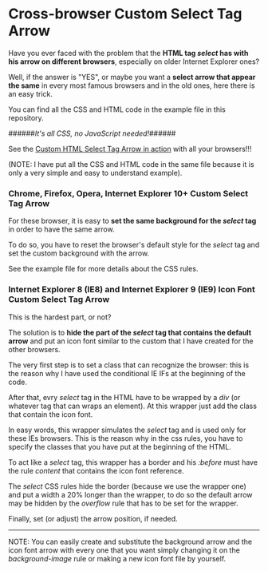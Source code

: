 # Cross-browser Custom Select Tag Arrow

Have you ever faced with the problem that the **HTML tag *select* has with his arrow on different browsers**, especially on older Internet Explorer ones?

Well, if the answer is "YES", or maybe you want a **select arrow that appear the same** in every most famous browsers and in the old ones, here there is an easy trick.

You can find all the CSS and HTML code in the example file in this repository.

######*It's all CSS, no JavaScript needed!*######

See the [Custom HTML Select Tag Arrow in action](http://riccardoandreatta.com/web-app/HTML_Select_tag_custom_arrow/HTML_Select_tag_custom_arrow_-_Example.html) with all your browsers!!!

(NOTE: I have put all the CSS and HTML code in the same file because it is only a very simple and easy to understand example).



### Chrome, Firefox, Opera, Internet Explorer 10+ Custom Select Tag Arrow

For these browser, it is easy to **set the same background for the *select* tag** in order to have the same arrow.

To do so, you have to reset the browser's default style for the *select* tag and set the custom background with the arrow.

See the example file for more details about the CSS rules.



### Internet Explorer 8 (IE8) and Internet Explorer 9 (IE9) Icon Font Custom Select Tag Arrow

This is the hardest part, or not?

The solution is to **hide the part of the *select* tag that contains the default arrow** and put an icon font similar to the custom that I have created for the other browsers.

The very first step is to set a class that can recognize the browser: this is the reason why I have used the conditional IE IFs at the beginning of the code.

After that, evry *select* tag in the HTML have to be wrapped by a *div* (or whatever tag that can wraps an element). At this wrapper just add the class that contain the icon font.

In easy words, this wrapper simulates the *select* tag and is used only for these IEs browsers. This is the reason why in the css rules, you have to specify the classes that you have put at the beginning of the HTML.

To act like a *select* tag, this wrapper has a border and his *:before* must have the rule *content* that contains the icon font reference.

The *select* CSS rules hide the border (because we use the wrapper one) and put a width a 20% longer than the wrapper, to do so the default arrow may be hidden by the *overflow* rule that has to be set for the wrapper.

Finally, set (or adjust) the arrow position, if needed.



----------

NOTE: You can easily create and substitute the background arrow and the icon font arrow with every one that you want simply changing it on the *background-image* rule or making a new icon font file by yourself.
